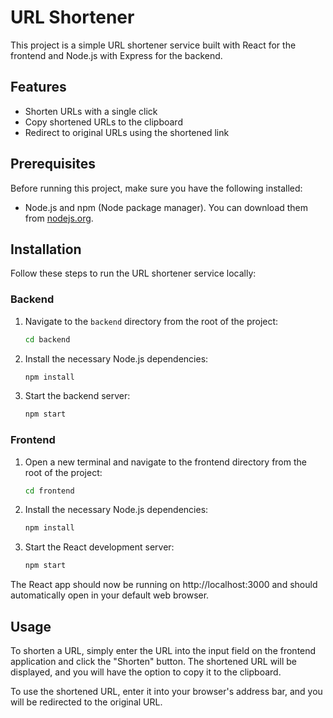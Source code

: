 # URL Shortener

This project is a simple URL shortener service built with React for the frontend and Node.js with Express for the backend.

## Features

-   Shorten URLs with a single click
-   Copy shortened URLs to the clipboard
-   Redirect to original URLs using the shortened link

## Prerequisites

Before running this project, make sure you have the following installed:

-   Node.js and npm (Node package manager). You can download them from [nodejs.org](https://nodejs.org/).

## Installation

Follow these steps to run the URL shortener service locally:

### Backend

1. Navigate to the `backend` directory from the root of the project:
    ```sh
    cd backend
    ```
2. Install the necessary Node.js dependencies:
    ```sh
    npm install
    ```
3. Start the backend server:
    ```sh
    npm start
    ```

### Frontend

1. Open a new terminal and navigate to the frontend directory from the root of the project:
    ```sh
    cd frontend
    ```
2. Install the necessary Node.js dependencies:
    ```sh
    npm install
    ```
3. Start the React development server:
    ```sh
    npm start
    ```

The React app should now be running on http://localhost:3000 and should automatically open in your default web browser.

## Usage

To shorten a URL, simply enter the URL into the input field on the frontend application and click the "Shorten" button. The shortened URL will be displayed, and you will have the option to copy it to the clipboard.

To use the shortened URL, enter it into your browser's address bar, and you will be redirected to the original URL.

